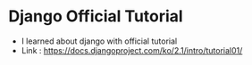 Django Official Tutorial
==
- I learned about django with official tutorial
- Link : https://docs.djangoproject.com/ko/2.1/intro/tutorial01/